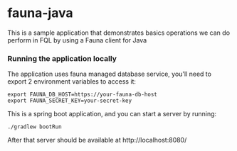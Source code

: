 # fauna-java
This is a sample application that demonstrates basics operations we can do perform in FQL
by using a Fauna client for Java

### Running the application locally
The application uses fauna managed database service, 
you'll need to export 2 environment variables to access it:
```
export FAUNA_DB_HOST=https://your-fauna-db-host
export FAUNA_SECRET_KEY=your-secret-key
```
This is a spring boot application, and you can start a server by running:
```
./gradlew bootRun
```
After that server should be available at http://localhost:8080/